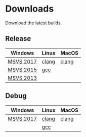 # Downloads
Download the latest builds.

## Release
| Windows | Linux | MacOS |
| --- | --- | --- |
| [MSVS 2017](https://storage.googleapis.com/shaderc/badges/build_link_windows_vs2017_release.html) | [clang](https://storage.googleapis.com/shaderc/badges/build_link_linux_clang_release.html) | [clang](https://storage.googleapis.com/shaderc/badges/build_link_macos_clang_release.html) |
| [MSVS 2015](https://storage.googleapis.com/shaderc/badges/build_link_windows_vs2015_release.html) | [gcc](https://storage.googleapis.com/shaderc/badges/build_link_linux_gcc_release.html) | |
| [MSVS 2013](https://storage.googleapis.com/shaderc/badges/build_link_windows_vs2013_release.html) | | |

## Debug
| Windows | Linux | MacOS |
| --- | --- | --- |
| [MSVS 2017](https://storage.googleapis.com/shaderc/badges/build_link_windows_vs2017_debug.html) | [clang](https://storage.googleapis.com/shaderc/badges/build_link_linux_clang_debug.html) | [clang](https://storage.googleapis.com/shaderc/badges/build_link_macos_clang_debug.html) |
| | [gcc](https://storage.googleapis.com/shaderc/badges/build_link_linux_gcc_release.html) | |
